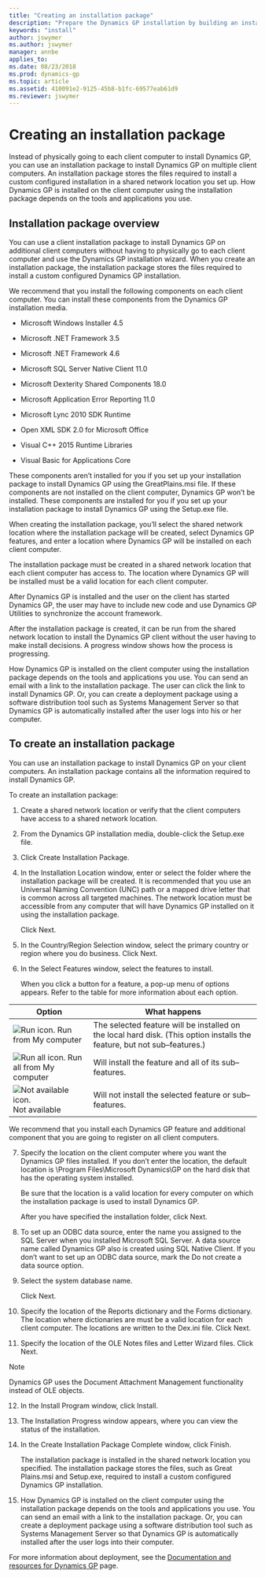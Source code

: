 ```yaml
---
title: "Creating an installation package"
description: "Prepare the Dynamics GP installation by building an installation package."
keywords: "install"
author: jswymer
ms.author: jswymer
manager: annbe
applies_to: 
ms.date: 08/23/2018
ms.prod: dynamics-gp
ms.topic: article
ms.assetid: 410091e2-9125-45b8-b1fc-69577eab61d9
ms.reviewer: jswymer
---
```


# Creating an installation package

Instead of physically going to each client computer to install Dynamics GP, you can use an installation package to install Dynamics GP on multiple client computers. An installation package stores the files required to install a custom configured installation in a shared network location you set up. How Dynamics GP is installed on the client computer using the installation package depends on the tools and applications you use.

## Installation package overview

You can use a client installation package to install Dynamics GP on additional client computers without having to physically go to each client computer and use the Dynamics GP installation wizard. When you create an installation package, the installation package stores the files required to install a custom configured Dynamics GP installation.

We recommend that you install the following components on each client computer. You can install these components from the Dynamics GP installation media.

- Microsoft Windows Installer 4.5

- Microsoft .NET Framework 3.5

- Microsoft .NET Framework 4.6

- Microsoft SQL Server Native Client 11.0

- Microsoft Dexterity Shared Components 18.0

- Microsoft Application Error Reporting 11.0

- Microsoft Lync 2010 SDK Runtime

- Open XML SDK 2.0 for Microsoft Office

- Visual C++ 2015 Runtime Libraries

- Visual Basic for Applications Core

These components aren’t installed for you if you set up your installation package to install Dynamics GP using the GreatPlains.msi file. If these components are not installed on the client computer, Dynamics GP won’t be installed. These components are installed for you if you set up your installation package to install Dynamics GP using the Setup.exe file.

When creating the installation package, you’ll select the shared network location where the installation package will be created, select Dynamics GP features, and enter a location where Dynamics GP will be installed on each client computer.

The installation package must be created in a shared network location that each client computer has access to. The location where Dynamics GP will be installed must be a valid location for each client computer.

After Dynamics GP is installed and the user on the client has started Dynamics GP, the user may have to include new code and use Dynamics GP Utilities to synchronize the account framework.

After the installation package is created, it can be run from the shared network location to install the Dynamics GP client without the user having to make install decisions. A progress window shows how the process is progressing.

How Dynamics GP is installed on the client computer using the installation package depends on the tools and applications you use. You can send an email with a link to the installation package. The user can click the link to install Dynamics GP. Or, you can create a deployment package using a software distribution tool such as Systems Management Server so that Dynamics GP is automatically installed after the user logs into his or her computer.

## To create an installation package

You can use an installation package to install Dynamics GP on your client computers. An installation package contains all the information required to install Dynamics GP.

To create an installation package:

1. Create a shared network location or verify that the client computers have access to a shared network location.

2. From the Dynamics GP installation media, double-click the Setup.exe file.

3. Click Create Installation Package.

4. In the Installation Location window, enter or select the folder where the installation package will be created. It is recommended that you use an Universal Naming Convention (UNC) path or a mapped drive letter that is common across all targeted machines. The network location must be accessible from any computer that will have Dynamics GP installed on it using the installation package.

    Click Next.

5. In the Country/Region Selection window, select the primary country or region where you do business. Click Next.

6. In the Select Features window, select the features to install.

    When you click a button for a feature, a pop-up menu of options appears. Refer to the table for more information about each option.

| Option  | What happens    |
|---------|------|
| ![Run icon.](media/installed-component.png "Component icon") Run from My computer     | The selected feature will be installed on the local hard disk. (This option installs the feature, but not sub–features.) |  
| ![Run all icon.](media/installed-component.png "Component icon") Run all from My computer | Will install the feature and all of its sub–features.  |  
| ![Not available icon.](media/not-installed-component.png "Component icon") Not available | Will not install the selected feature or sub–features. |  

We recommend that you install each Dynamics GP feature and additional component that you are going to register on all client computers.

7. Specify the location on the client computer where you want the Dynamics GP files installed. If you don’t enter the location, the default location is \\Program Files\\Microsoft Dynamics\\GP on the hard disk that has the operating system installed.

    Be sure that the location is a valid location for every computer on which the installation package is used to install Dynamics GP.

    After you have specified the installation folder, click Next.

8. To set up an ODBC data source, enter the name you assigned to the SQL Server when you installed Microsoft SQL Server. A data source name called Dynamics GP also is created using SQL Native Client. If you don’t want to set up an ODBC data source, mark the Do not create a data source option.

9. Select the system database name.

    Click Next.

10. Specify the location of the Reports dictionary and the Forms dictionary. The location where dictionaries are must be a valid location for each client computer. The locations are written to the Dex.ini file. Click Next.

11. Specify the location of the OLE Notes files and Letter Wizard files. Click Next.

> [!NOTE]
> Dynamics GP uses the Document Attachment Management functionality instead of OLE objects.  

12. In the Install Program window, click Install.

13. The Installation Progress window appears, where you can view the status of the installation.

14. In the Create Installation Package Complete window, click Finish.

    The installation package is installed in the shared network location you specified. The installation package stores the files, such as Great Plains.msi and Setup.exe, required to install a custom configured Dynamics GP installation.

15. How Dynamics GP is installed on the client computer using the installation package depends on the tools and applications you use. You can send an email with a link to the installation package. Or, you can create a deployment package using a software distribution tool such as Systems Management Server so that Dynamics GP is automatically installed after the user logs into their computer.

For more information about deployment, see the [Documentation and resources for Dynamics GP](https://go.microsoft.com/fwlink/?LinkId=249465) page.
